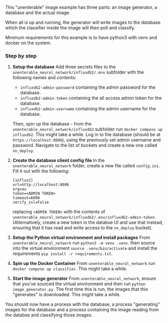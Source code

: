 This "unenterable" image example has three parts: an image generator, a database and the actual image.

When all is up and running, the generator will write images to the database which the classifier inside the image will then poll and classify.

Minimum requirements for this example is to have python3 with venv and docker on the system.

### Step by step
1. **Setup the database** 
Add three secrets files to the `unenterable_neural_network/influxdb2/.env` subfolder with the following names and contents:
    * `influxdb2-admin-password` containing the admin password for the database.
    * `influxdb2-admin-token` containing the all access admin token for the database.
    * `influxdb2-admin-username` containing the admin username for the database.

    Then, spin up the database - from the `unenterable_neural_network/influxdb2` subfolder run `docker compose up influxdb2`. This might take a while.
    Log in to the database (should be at `https://localhost:8086`), using the previously set admin username and password.
    Navigate to the list of buckets and create a new one called `nn_deploy`.


2. **Create the database client config file**
In the `unenterable_neural_network` folder, create a new file called `config.ini`.
Fill it out with the following:
    ```
    [influx2]
    url=http://localhost:8086
    org=au
    token=<ADMIN TOKEN>
    timeout=6000
    verify_ssl=False
    ```

    replacing `<ADMIN TOKEN>` with the contents of `unenterable_neural_network/influxdb2/.env/influxdb2-admin-token`. (Alternatively, create a new token in the databse UI and use that instead, ensuring that it has read and write access to the `nn_deploy` bucket).

3. **Setup the Python virtual environment and install packages**
From `unenterable_neural_network` run `python3 -m venv .venv`. then source into the virtual environment `source .venv/bin/activate` and install the requirements `pip install -r requirements.txt`.

4. **Spin up the Docker Container**
From `unenterable_neural_network` run `docker compose up classifier`. This might take a while.

5. **Start the image generator**
From `unenterable_neural_network`, ensure that you've sourced the virtual environment and then run `python image_generator.py`. The first time this is run, the images that this "generates" is downloaded. This might take a while.


You should now have a process with the database, a process "generating" images for the database and a process containing the image reading from the databse and classifying those images.